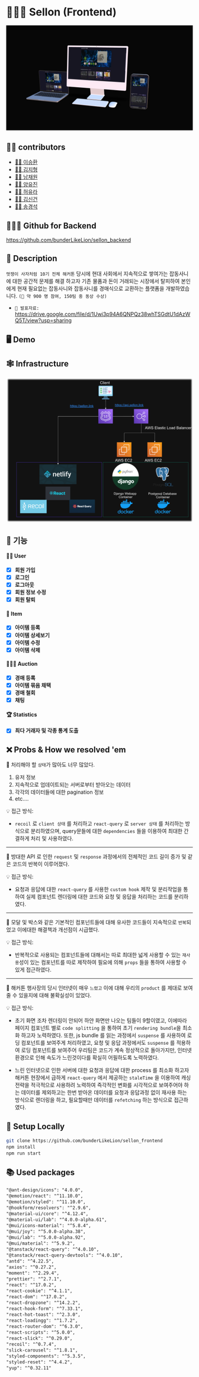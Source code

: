 # 👨🏼‍⚖️ Sellon (Frontend)

![](./public/readme/deviceframes.png)

## 🙇‍♂️ contributors

- [👨🏻 이승환](https://github.com/sh981013s)
- [👨🏻 김지형](https://github.com/jihyoung9912)
- [👧🏻 남채원](https://github.com/Chaewon14)
- [👧🏻 양유진](https://github.com/yoojinyang0303)
- [👧🏻 허유라](https://github.com/youra-0526)
- [👨🏻 김신건](https://github.com/shinkeonkim)
- [👨🏻 송경석](https://github.com/songks0922)

## 💁🏻‍♂️ Github for Backend

https://github.com/bunderLikeLion/sellon_backend

## 📄 Description

`멋쟁이 사자처럼 10기 전체 해커톤` 당시에 현대 사회에서 지속적으로 쌓여가는 잡동사니에 대한 공간적 문제를 해결 하고자 기존 물품과 돈이 거래되는 시장에서 탈피하여
본인에게 현재 필요없는 잡동사니와 잡동사니를 경매식으로 교환하는 플랫폼을 개발하였습니다. `(🥉 약 900 명 참여, 150팀 중 동상 수상)`

* `📑 발표자료:` https://drive.google.com/file/d/1Uwi3p94A6QNPQz38whTSGdtU1dAzWQ5T/view?usp=sharing 

## 🖥 Demo


[//]: # (* `📼 Live Demo viodeo on Youtube:` <a href="https://www.youtube.com/watch?v=ONrU6ToIu9U&ab_channel=%EC%9D%B4%EC%8A%B9%ED%99%98" target="\_blank">https://www.youtube.com/watch?v=ONrU6ToIu9U&ab_channel=%EC%9D%B4%EC%8A%B9%ED%99%98 </a>)

## 🕸 Infrastructure

![](./public/readme/infra.png)


## 🎠 기능


#### 👩‍🌾 User

- [x] **회원 가입**
- [x] **로그인**
- [x] **로그아웃**
- [x] **회원 정보 수정**
- [x] **회원 탈퇴**

#### 🧧 Item

- [x] **아이템 등록**
- [x] **아이템 상세보기**
- [x] **아이템 수정**
- [x] **아이템 삭제**

#### 👨🏼‍⚖️ Auction

- [x] **경매 등록**
- [x] **아이템 묶음 채택**
- [x] **경매 철회**
- [x] **채팅**

#### 🏆 Statistics

- [x] **최다 거래자 및 각종 통계 도출**

## ❌ Probs & How we resolved 'em

🤔 처리해야 할 `상태`가 많아도 너무 많았다.
   1. 유저 정보
   2. 지속적으로 업데이트되는 서버로부터 받아오는 데이터
   3. 각각의 데이터들에 대한 pagination 정보
   4. etc....

💡 접근 방식: 
- `recoil` 로 `client 상태` 를 처리하고 `react-query` 로 `server 상태` 를 처리하는 방식으로 분리하였으며, query문들에 대한 `dependencies` 들을 이용하여 최대한 간결하게 처리 및 사용하였다.

--- 

🤔 방대한 API 로 인한 `request` 및 `response` 과정에서의 전체적인 코드 길이 증가 및 같은 코드의 반복이 이루어졌다.

💡 접근 방식: 
- 요청과 응답에 대한 `react-query` 를 사용한 `custom hook` 제작 및 분리작업을 통하여 실제 컴포넌트 렌더링에 대한 코드와 요청 및 응답을 처리하는 코드를
분리하였다.

--- 

🤔 모달 및 박스와 같은 기본적인 컴포넌트들에 대해 유사한 코드들이 지속적으로 `반복`되었고 이에대한 해결책과 개선점이 시급했다.

💡 접근 방식: 
- 반복적으로 사용되는 컴포넌트들에 대해서는 따로 최대한 넓게 사용할 수 있는 `재사용`성이 있는 컴포넌트를 따로 제작하여 필요에 의해 `props` 들을 통하여 사용할 수 있게 접근하였다.

--- 

🤔 해커톤 행사장의 당시 인터넷이 매우 `느렸고` 이에 대해 우리의 `product` 를 제대로 보여줄 수 있을지에 대해 불확실성이 있었다.

💡 접근 방식: 
- 초기 화면 조차 렌더링이 안되어 하얀 화면만 나오는 팀들이 9할이였고, 이에따라 페이지 컴포넌트 별로 `code splitting` 을 통하여 초기 `rendering bundle`을 
최소화 하고자 노력하였다. 또한, js bundle 를 읽는 과정에서 `suspense` 를 사용하여 로딩 컴포넌트를 보여주게 처리하였고, 요청 및 응답 과정에서도 `suspense` 를 적용하여 로딩 컴포넌트를 보여주어 우리팀은 
코드가 계속 정상적으로 돌아가지만, 인터넷 환경으로 인해 속도가 느린것이다를 확실히 어필하도록 노력하였다.


- 느린 인터넷으로 인한 서버에 대한 요청과 응답에 대한 process 를 최소화 하고자 해커톤 현장에서 급하게 `react-query` 에서 제공하는 `staleTime` 을 이용하여
캐싱전략을 적극적으로 사용하려 노력하여 즉각적인 변화를 시각적으로 보여주어야 하는 데이터를 제외하고는 한번 받아온 데이터를 요청과 응답과정 없이 재사용 하는 방식으로 렌더링을 하고, 필요할때만 데이터를
`refetching` 하는 방식으로 접근하였다.   






## 📀 Setup Locally


```bash
git clone https://github.com/bunderLikeLion/sellon_frontend
npm install
npm run start
```

## 📚 Used packages

    "@ant-design/icons": "4.0.0",
    "@emotion/react": "^11.10.0",
    "@emotion/styled": "^11.10.0",
    "@hookform/resolvers": "^2.9.6",
    "@material-ui/core": "^4.12.4",
    "@material-ui/lab": "^4.0.0-alpha.61",
    "@mui/icons-material": "^5.8.4",
    "@mui/joy": "^5.0.0-alpha.38",
    "@mui/lab": "^5.0.0-alpha.92",
    "@mui/material": "^5.9.2",
    "@tanstack/react-query": "^4.0.10",
    "@tanstack/react-query-devtools": "^4.0.10",
    "antd": "^4.22.5",
    "axios": "^0.27.2",
    "moment": "^2.29.4",
    "prettier": "^2.7.1",
    "react": "^17.0.2",
    "react-cookie": "^4.1.1",
    "react-dom": "^17.0.2",
    "react-dropzone": "^14.2.2",
    "react-hook-form": "^7.33.1",
    "react-hot-toast": "^2.3.0",
    "react-loadingg": "^1.7.2",
    "react-router-dom": "^6.3.0",
    "react-scripts": "^5.0.0",
    "react-slick": "^0.29.0",
    "recoil": "^0.7.4",
    "slick-carousel": "^1.8.1",
    "styled-components": "^5.3.5",
    "styled-reset": "^4.4.2",
    "yup": "^0.32.11"
